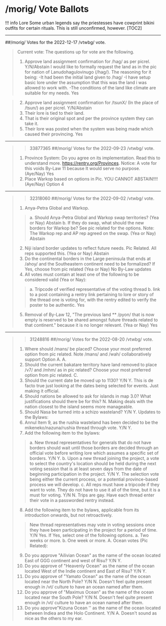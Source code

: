 # /morig/ Vote Ballots
!!! info Lore
    Some urban legends say the priestesses have cowprint bikini outfits for certain rituals. This is still unconfirmed, however.
[TOC2]
***

##/morig/ Votes for the 2022-12-17 /vtwbg/ vote.
>Current vote:
The questions up for vote are the following.
>1. Approve land assignment confirmation for /hag/ as per picrel. Y/N/Abstain
>I would like to formally request the land as in the pic for nation of Lanudohagulovinugo (/hag/).
>The reasoning for it being:
>-It had been the initial land given to /hag/
>-I have setup basic lore under the assumption that this was the land i was allowed to work with.
>-The conditions of the land like climate are suitable for my needs.
Yes

>2. Approve land assignment confirmation for /tsunX/ (In the place of /tsun/) as per picrel. Y/N/Abstain
>1. Their lore is tied to their land.
>2. That is their original spot and per the province system they can take it.
>3. Their lore was posted when the system was being made which caused their provincing.
Yes
***
>>33877365
##/morig/ Votes for the 2022-09-23 /vtwbg/ vote.
>1. Province System: Do you agree on its implementation. Read this to understand more. https://rentry.org/Provinces. Notice: A vote for this voids By-Law 11 because It would serve no purpose. (Aye/Nay)
Yes
>2. Place Warkop based on options in Pic. YOU CANNOT ABSTAIN!!!! (Aye/Nay)
Option 4
***
>>32318060
##/morig/ Votes for the 2022-09-02 /vtwbg/ vote.
>1. Anya-Petra Global and Warkop.
>>a. Should Anya-Petra Global and Warkop swap territories? (Yea or Nay)
Abstain
>>b. If they do swap, what should the new borders for Warkop be? See pic related for the options. Note: The Warkop rep and AP rep agreed on the swap. (Yea or Nay)
Abstain
>2. Niji island border updates to reflect future needs. Pic Related. All reps supported this. (Yea or Nay)
Abstain
>3. Do the continental borders in the Large peninsula that ends at /ahoy/ and the Southeastern continent need to be formalized? If Yes, choose from pic related (Yea or Nay)
No
>By-Law updates
>4. All votes must contain at least one of the following to be considered valid (Yea or Nay):
>>a. Tripcode of verified representative of the voting thread
>>b. link to a post containing a rentry link pertaining to lore or story of the thread one is voting for, with the rentry edited to verify the poster to be authentic.
Yes
>5. Removal of By-Law 12, "The previous land ** /pyon/ that is now empty is reserved to be shared amongst future threads related to that continent." because it is no longer relevant. (Yea or Nay)
Yes
***
>>31248816
##/morig/ Votes for the 2022-08-20 /vtwbg/ vote.
>1. Where should /mans/ be placed? Choose your most preferred option from pic related. Note /mans/ and /wah/ collaboratively support Option A.
A.
>2. Should the current bakatare territory have land removed to place /v7/ and /mhm/ as in pic related? Choose your most preferred option from pic related.
C.
>3. Should the current date be moved up to 1130? Y/N
Y. This is de facto true just looking at the dates being selected for events. Just making it official.
>4. Should nations be allowed to ask for islands in map 3.0? What justifications should there be for this?
N. Making deals with the nation closest to the island seems more manageable.
>5. Should Nasa be turned into a schizo wasteland? Y/N
Y.
Updates to the Bylaws:
>6. Annul Item 9, as the rushia wasteland has been decided to be the mikeneko/nazuna/rushia thread through vote. Y/N
Y.
>7. Add the following item to the bylaws:
>>a. New thread representatives for generals that do not have borders should wait until those borders are decided through an official vote before writing lore which assumes a specific set of borders. Y/N
Y.
>>b. Upon a new thread joining the project, a vote to select the country's location should be held during the next voting session that is at least seven days from the date of beginning participation in the project. Y/N
Y. The selection vote being either the current process, or a potential province-based process we will develop.
>>c. All reps must have a tripcode if they want to vote. They do not have to use it all of the time, but it is a must for voting. Y/N
N. Trips are gay. Have each thread enter their vote in a passworded rentry instead.
>8. Add the following item to the bylaws, applicable from its introduction onwards, but not retroactively.
>>New thread representatives may vote in voting sessions once they have been participating in the project for a period of time. Y/N
Yes.
>>If Yes, select one of the following options.
>>a. Two weeks or more.
>>b. One week or more.
A.
Ocean votes (Pic Related):
>9. Do you approve "Ailivian Ocean" as the name of the ocean located East of GGG continent and west of Risu? Y/N
Y.
>10. Do you approve of "Heavenly Ocean" as the name of the ocean located West of the Indie continent and East of Risu? Y/N
Y.
>11. Do you approve of "Yamato Ocean" as the name of the ocean located near the North Pole? Y/N
N. Doesn't feel quite present enough in /vt/ culture to have an ocean named after them.
>12. Do you approve of "Maximus Ocean" as the name of the ocean located near the South Pole? Y/N
N. Doesn't feel quite present enough in /vt/ culture to have an ocean named after them.
>13. Do you approve”Kizuna Ocean '' as the name of the ocean located between Indiea and the Holo Continent. Y/N
A. Doesn't sound as nice as the others to my ear.

